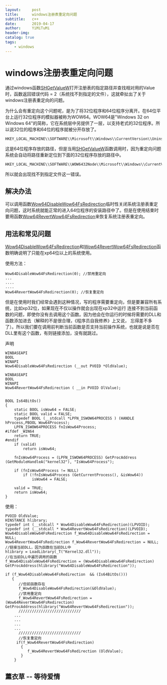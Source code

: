 ```yaml
---
layout:     post
title:      windows注册表重定向问题
subtitle:   c++
date:       2019-04-17
author:     YiMiTuMi
header-img: 
catalog: true
tags:
    - windows
---
```

# windows注册表重定向问题

通过windows函数[SHGetValueW](https://docs.microsoft.com/zh-cn/windows/desktop/api/shlwapi/nf-shlwapi-shgetvaluew)打开注册表的指定路径并查找相对用的Value时，函数返回错误代码 = 2（系统找不到指定的文件），这就牵扯出了关于windows注册表重定向的问题。

为什么会有重定向这个问题呢，是为了将32位程序和64位程序分离开。在64位平台上运行32位程序的模拟器被称为WOW64。WOW64是"Windows 32 on Windows 64"的简称，它在系统层中另提供了一层，以支持老式的32位程序。所以说32位的程序和64位的程序就被分开存放了。

	HKEY_LOCAL_MACHINE\\SOFTWARE\\Microsoft\\Windows\\CurrentVersion\\Uninstall

这是64位程序存放的路径，但是当用[SHGetValueW](https://docs.microsoft.com/zh-cn/windows/desktop/api/shlwapi/nf-shlwapi-shgetvaluew)函数调用时，因为重定向问题系统会自动将路径重新定位到下面的32位程序存放的路径中。

	HKEY_LOCAL_MACHINE\\SOFTWARE\\WOW6432Node\\Microsoft\\Windows\\CurrentVersion\\Uninstall

所以就会出现找不到指定文件这一错误。

## 解决办法

可以调用函数[Wow64DisableWow64FsRedirection](https://msdn.microsoft.com/zh-cn/library/aa365743)临时性关闭系统注册表重定向问题，这时系统就能正常的进入64位程序的安装路径中了。但是在使用结束时要用函数[Wow64RevertWow64FsRedirection](https://msdn.microsoft.com/en-us/library/windows/desktop/aa365745(v=vs.85).aspx)来恢复系统注册表重定向。

## 用法和常见问题

[Wow64DisableWow64FsRedirection](https://msdn.microsoft.com/zh-cn/library/aa365743)和[Wow64RevertWow64FsRedirection](https://msdn.microsoft.com/en-us/library/windows/desktop/aa365745(v=vs.85).aspx)函数明确说明了只能在xp64位以上的系统使用。

使用方法：

	Wow64DisableWow64FsRedirection(0); //禁用重定向
	...
	....
	....
	Wow64RevertWow64FsRedirection(0); //恢复重定向


但是在使用时我们经常会遇到这种情况，写的程序需要重定向，但是要兼容所有系统，比如xp32位，如果现在不仅以操作就会出现在xp32中运行
连接不到当前函数的问题，即使你没有去调用这个函数。因为他会在你运行的时候将需要的DLL和函数添加进去（解释的不是很合理，《程序员自我修养》上又说，
忘得差不多了）。所以我们要在调用前判断当前函数是否支持当前操作系统，也就是说是否在DLL里有这个函数，有则链接添加，没有就跳过。

声明

	WINBASEAPI
	BOOL
	WINAPI
	Wow64DisableWow64FsRedirection (__out PVOID *OldValue);

	WINBASEAPI
	BOOL
	WINAPI
	Wow64RevertWow64FsRedirection ( __in PVOID OlValue);


	BOOL Is64BitOs()
	{
		static BOOL isWow64 = FALSE;
		static BOOL valid = FALSE;
		typedef BOOL (__stdcall *LPFN_ISWOW64PROCESS ) (HANDLE hProcess,PBOOL Wow64Process);
		LPFN_ISWOW64PROCESS fnIsWow64Process;
	#ifdef _WIN64
		return TRUE;
	#endif
		if (valid)
			return isWow64;

		fnIsWow64Process = (LPFN_ISWOW64PROCESS) GetProcAddress (GetModuleHandleA("kernel32"), "IsWow64Process");

		if (fnIsWow64Process != NULL)
			if (!fnIsWow64Process (GetCurrentProcess(), &isWow64))
				isWow64 = FALSE;

		valid = TRUE;
		return isWow64;
	}
	
使用：

	PVOID OldValue; 
	HINSTANCE hlibrary; 
	typedef int (__stdcall * Wow64DisableWow64FsRedirection)(LPVOID); 
	typedef int (__stdcall * Wow64RevertWow64FsRedirection)(LPVOID); 
	Wow64DisableWow64FsRedirection f_Wow64DisableWow64FsRedirection = NULL; 
	Wow64RevertWow64FsRedirection f_Wow64RevertWow64FsRedirection = NULL; 
	//链接当前DLL，因为函数在当前DLL中
	hlibrary = LoadLibrary(_T("Kernel32.dll"));
	//在当前DLL中遍历调用的函数
	f_Wow64DisableWow64FsRedirection = (Wow64DisableWow64FsRedirection) GetProcAddress(hlibrary("Wow64DisableWow64FsRedirection")); 
	
	if (f_Wow64DisableWow64FsRedirection  && (Is64BitOs()))
	   {
	      //但前函数存在
	      f_Wow64DisableWow64FsRedirection(&OldValue);
	      //禁用重定向
	      f_Wow64RevertWow64FsRedirection = (Wow64RevertWow64FsRedirection) GetProcAddress(hlibrary("Wow64RevertWow64FsRedirection")); 
	      ////////////////////////////
		...
		...
		...
		...
	      ////////////////////////////
	      //恢复重定向
	     if(f_Wow64RevertWow64FsRedirection)
	       {
	          f_Wow64RevertWow64FsRedirection (OldValue);
	       } 
	    }
	    
	    

## 薰衣草 -- 等待爱情



